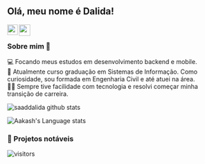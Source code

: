 ## Olá, meu nome é Dalida!  

<a href="https://www.linkedin.com/in/dalida-saad/">
  <img align="left" width="24px" src="https://cdn.jsdelivr.net/npm/simple-icons@v3/icons/linkedin.svg"  />
</a>
<a href="https://twitter.com/_saaddalida">
  <img align="left" width="26px" src="https://cdn.jsdelivr.net/npm/simple-icons@v3/icons/twitter.svg" />
</a>
<br />

### Sobre mim 🚀
:computer: Focando meus estudos em desenvolvimento backend e mobile. </br>
:pushpin:  Atualmente curso graduação em Sistemas de Informação. Como curiosidade, sou formada em Engenharia Civil e até atuei na área. </br>
👨‍💻  Sempre tive facilidade com tecnologia e resolvi começar minha transição de carreira. </br>

![saaddalida github stats](https://github-readme-stats.vercel.app/api?username=saaddalida&show_icons=true&hide_border=true)&nbsp;&nbsp;

![Aakash's Language stats](https://github-readme-stats-eight-theta.vercel.app/api/top-langs/?username=saaddalida&layout=compact&langs_count=8&hide_border=true)
<br />


### 📕 Projetos notáveis


![visitors](https://visitor-badge.laobi.icu/badge?page_id=saaddalida.saaddalida)

